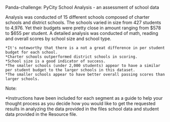 Panda-challenge:
PyCity School Analysis - an assessment of school data 

Analysis was conducted of 15 different schools composed of charter schools and district schools. The schools varied in size from 427 students to 4,976. Yet their budgets were pretty close in amount ranging from $578 to $655 per student. A detailed analysis was conducted of math, reading and overall scores by school size and school type. 

    *It's noteworthy that there is a not a great difference in per student budget for each school.
    *Charter schools outperformed district schools in scoring.
    *School size is a good indicator of success. 
    *The smaller schools (under 2,000 students) appear to have a similar per student budget to the larger schools in this dataset. 
    *The smaller schools appear to have better overall passing scores than larger schools. 
  
Note:

*Instructions have been included for each segment as a guide to help your thought process as you decide how you would like to get the requested results in analyzing the data provided in the files school data and student data provided in the Resource file.
